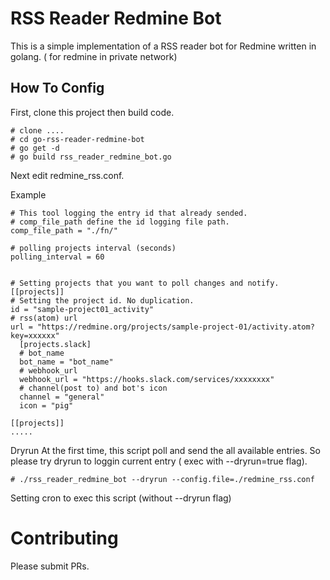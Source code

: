 # RSS Reader Redmine Bot
This is a simple implementation of a RSS reader bot for Redmine written in golang.
( for redmine in private network)

## How To Config
First, clone this project then build code.
```
# clone ....
# cd go-rss-reader-redmine-bot
# go get -d
# go build rss_reader_redmine_bot.go
```

Next edit redmine_rss.conf.

Example
```
# This tool logging the entry id that already sended.
# comp_file_path define the id logging file path.
comp_file_path = "./fn/"

# polling projects interval (seconds)
polling_interval = 60


# Setting projects that you want to poll changes and notify.
[[projects]]
# Setting the project id. No duplication.
id = "sample-project01_activity"
# rss(atom) url
url = "https://redmine.org/projects/sample-project-01/activity.atom?key=xxxxxx"
  [projects.slack]
  # bot_name
  bot_name = "bot_name"
  # webhook_url
  webhook_url = "https://hooks.slack.com/services/xxxxxxxx"
  # channel(post to) and bot's icon
  channel = "general"
  icon = "pig"

[[projects]]
.....
```

Dryrun
At the first time, this script poll and send the all available entries.
So please try dryrun to loggin current entry ( exec with --dryrun=true flag).
```
# ./rss_reader_redmine_bot --dryrun --config.file=./redmine_rss.conf
```

Setting cron to exec this script (without --dryrun flag)

# Contributing
Please submit PRs.
